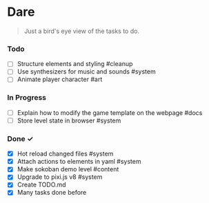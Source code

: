 # Dare

> Just a bird's eye view of the tasks to do.

### Todo

- [ ] Structure elements and styling #cleanup
- [ ] Use synthesizers for music and sounds #system
- [ ] Animate player character #art

### In Progress

- [ ] Explain how to modify the game template on the webpage #docs
- [ ] Store level state in browser #system

### Done ✓

- [x] Hot reload changed files #system
- [x] Attach actions to elements in yaml #system
- [x] Make sokoban demo level #content
- [x] Upgrade to pixi.js v8 #system
- [x] Create TODO.md
- [x] Many tasks done before
